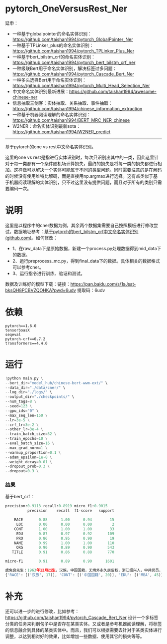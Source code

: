 # pytorch_OneVersusRest_Ner
延申：
- 一种基于globalpointer的命名实体识别：https://github.com/taishan1994/pytorch_GlobalPointer_Ner
- 一种基于TPLinker_plus的命名实体识别：https://github.com/taishan1994/pytorch_TPLinker_Plus_Ner
- 一种基于bert_bilstm_crf的命名实体识别：https://github.com/taishan1994/pytorch_bert_bilstm_crf_ner
- 一种级联Bert用于命名实体识别，解决标签过多问题：https://github.com/taishan1994/pytorch_Cascade_Bert_Ner
- 一种多头选择Bert用于命名实体识别：https://github.com/taishan1994/pytorch_Multi_Head_Selection_Ner
- 中文命名实体识别最新进展：https://github.com/taishan1994/awesome-chinese-ner
- 信息抽取三剑客：实体抽取、关系抽取、事件抽取：https://github.com/taishan1994/chinese_information_extraction
- 一种基于机器阅读理解的命名实体识别：https://github.com/taishan1994/BERT_MRC_NER_chinese
- W2NER：命名实体识别最新sota：https://github.com/taishan1994/W2NER_predict

****

基于pytorch的one vs rest中文命名实体识别。

这里的one vs rest是指进行实体识别时，每次只识别出其中的一类，因此这里针对于每一类都有一个条件随机场计算损失，最终的损失是将每一类的损失都进行相加。这样做可以解决一个实体可能属于不同的类型问题。同时需要注意的是在解码的时候没有使用维特比解码，而是直接用np.argmax进行选择。这有点类似于基于机器阅读理解的实体识别，只不过这里没有提供问题，而且对于所有的类别只需要编码一次。

# 说明

这里是以程序中的cner数据为例，其余两个数据集需要自己按照模板进行修改尝试，数据地址参考：[基于pytorch的bert_bilstm_crf中文命名实体识别 (github.com)](https://github.com/taishan1994/pytorch_bert_bilstm_crf_ner)。如何修改：

- 1、在raw_data下是原始数据，新建一个process.py处理数据得到mid_data下的数据。
- 2、运行preprocess_mc.py，得到final_data下的数据。具体相关的数据格式可以参考cner。
- 3、运行指令进行训练、验证和测试。

数据及训练好的模型下载：链接：https://pan.baidu.com/s/1sJsat-bksQH8PCBVZQOHKA?pwd=6udv  提取码：6udv

# 依赖

```
pytorch==1.6.0
tensorboasX
seqeval
pytorch-crf==0.7.2
transformers==4.4.0
```

# 运行

```python
!python main.py \
--bert_dir="model_hub/chinese-bert-wwm-ext/" \
--data_dir="./data/cner/" \
--log_dir="./logs/" \
--output_dir="./checkpoints/" \
--num_tags=8 \
--seed=123 \
--gpu_ids="0" \
--max_seq_len=150 \
--lr=3e-5 \
--crf_lr=3e-2 \
--other_lr=3e-4 \
--train_batch_size=32 \
--train_epochs=10 \
--eval_batch_size=16 \
--max_grad_norm=1 \
--warmup_proportion=0.1 \
--adam_epsilon=1e-8 \
--weight_decay=0.01 \
--dropout_prob=0.3 \
--dropout=0.3 \

```

### 结果

基于bert_crf：

```python
precision:0.9113 recall:0.8919 micro_f1:0.9015
          precision    recall  f1-score   support

    RACE       0.88      1.00      0.94        15
     LOC       0.00      0.00      0.00         2
    CONT       1.00      1.00      1.00        33
     EDU       0.87      0.97      0.92       109
     PRO       0.86      0.95      0.90        19
    NAME       0.99      1.00      1.00       110
     ORG       0.90      0.89      0.90       543
   TITLE       0.91      0.86      0.88       770

micro-f1       0.91      0.89      0.90      1601

虞兔良先生：1963年12月出生，汉族，中国国籍，无境外永久居留权，浙江绍兴人，中共党员，MBA，经济师。
{'RACE': [('汉族', 17)], 'CONT': [('中国国籍', 20)], 'EDU': [('MBA', 45)], 'NAME': [('虞兔良', 0)], 'TITLE': [('中共党员', 40), ('经济师', 49)]}
```

# 补充

还可以进一步的进行修改，比如参考：https://github.com/taishan1994/pytorch_Cascade_Bert_Ner 设计一个多标签分类的任务来判别句子中是否存在某类实体。又或者是参考机器阅读理解，将标签的信息融合到具体的某类实体中。而且，我们可以根据需要去针对于某类实体进行调整，以达到相对好的效果，比如增加一些数据、使用其它的损失等等。
